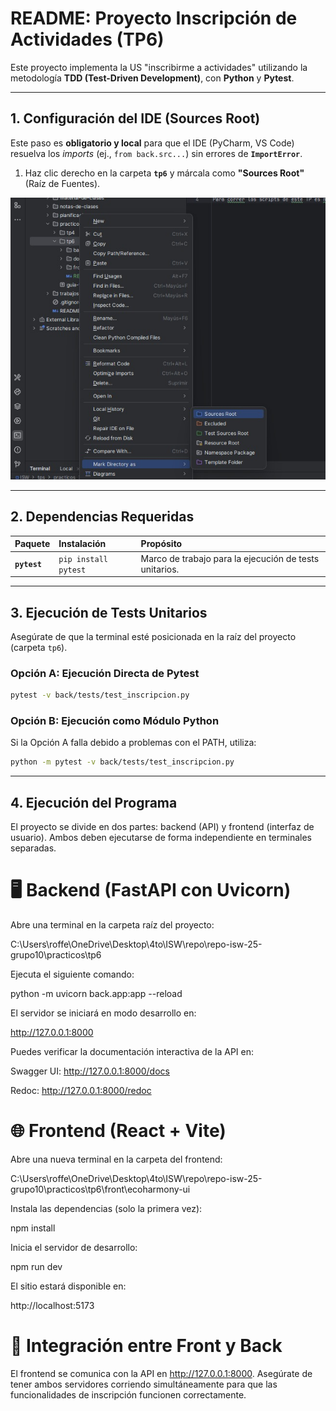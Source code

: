 # README: Proyecto Inscripción de Actividades (TP6)

Este proyecto implementa la US "inscribirme a actividades" utilizando la metodología **TDD (Test-Driven Development)**, con **Python** y **Pytest**.

---

## 1. Configuración del IDE (Sources Root)

Este paso es **obligatorio y local** para que el IDE (PyCharm, VS Code) resuelva los *imports* (ej., `from back.src...`) sin errores de **`ImportError`**.

1. Haz clic derecho en la carpeta **`tp6`** y márcala como **"Sources Root"** (Raíz de Fuentes).

![img.png](doc/img.png)

---

## 2. Dependencias Requeridas

| Paquete | Instalación | Propósito |
| :--- | :--- | :--- |
| **`pytest`** | `pip install pytest` | Marco de trabajo para la ejecución de tests unitarios. |

---

## 3. Ejecución de Tests Unitarios

Asegúrate de que la terminal esté posicionada en la raíz del proyecto (carpeta `tp6`).

### Opción A: Ejecución Directa de Pytest

```bash
pytest -v back/tests/test_inscripcion.py
 ```
### Opción B: Ejecución como Módulo Python
Si la Opción A falla debido a problemas con el PATH, utiliza:

```bash
python -m pytest -v back/tests/test_inscripcion.py
 ```
---

## 4. Ejecución del Programa

El proyecto se divide en dos partes: backend (API) y frontend (interfaz de usuario).
Ambos deben ejecutarse de forma independiente en terminales separadas.

# 🖥️ Backend (FastAPI con Uvicorn)

Abre una terminal en la carpeta raíz del proyecto:

C:\Users\roffe\OneDrive\Desktop\4to\ISW\repo\repo-isw-25-grupo10\practicos\tp6


Ejecuta el siguiente comando:

python -m uvicorn back.app:app --reload


El servidor se iniciará en modo desarrollo en:

http://127.0.0.1:8000


Puedes verificar la documentación interactiva de la API en:

Swagger UI: http://127.0.0.1:8000/docs

Redoc: http://127.0.0.1:8000/redoc

# 🌐 Frontend (React + Vite)

Abre una nueva terminal en la carpeta del frontend:

C:\Users\roffe\OneDrive\Desktop\4to\ISW\repo\repo-isw-25-grupo10\practicos\tp6\front\ecoharmony-ui


Instala las dependencias (solo la primera vez):

npm install


Inicia el servidor de desarrollo:

npm run dev


El sitio estará disponible en:

http://localhost:5173

# 🔄 Integración entre Front y Back

El frontend se comunica con la API en http://127.0.0.1:8000.
Asegúrate de tener ambos servidores corriendo simultáneamente para que las funcionalidades de inscripción funcionen correctamente.